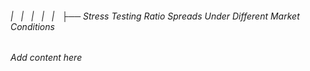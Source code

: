 ###### |   |   |   |   |   ├── Stress Testing Ratio Spreads Under Different Market Conditions

*Add content here*